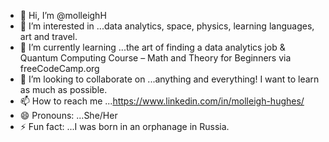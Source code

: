 - 👋 Hi, I’m @molleighH
- 👀 I’m interested in ...data analytics, space, physics, learning languages, art and travel.
- 🌱 I’m currently learning ...the art of finding a data analytics job & Quantum Computing Course – Math and Theory for Beginners via freeCodeCamp.org
- 💞️ I’m looking to collaborate on ...anything and everything! I want to learn as much as possible. 
- 📫 How to reach me ...https://www.linkedin.com/in/molleigh-hughes/
- 😄 Pronouns: ...She/Her
- ⚡ Fun fact: ...I was born in an orphanage in Russia.

<!---
molleighH/molleighH is a ✨ special ✨ repository because its `README.md` (this file) appears on your GitHub profile.
You can click the Preview link to take a look at your changes.
--->
